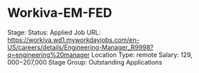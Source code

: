 # Workiva-EM-FED

Stage: Status: Applied
Job URL: https://workiva.wd1.myworkdayjobs.com/en-US/careers/details/Engineering-Manager_R9998?q=engineering%20manager
Location Type: remote
Salary: $129,000-$207,000
Stage Group: Outstanding Applications